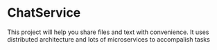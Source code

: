 # ChatService
This project will help you share files and text with convenience. It uses distributed architecture and lots of microservices to accompalish tasks 
